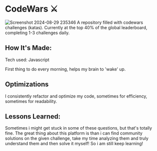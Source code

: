 # CodeWars ⚔️

![Screenshot 2024-08-29 235346](https://github.com/user-attachments/assets/4badba3d-19cd-4e4c-905d-8c461b511c3e)
A repository filled with codewars challenges (katas). Currently at the top  40% of the global leaderboard, completing 1-3 challenges daily.

## How It's Made:
Tech used: Javascript

First thing to do every morning, helps my brain to 'wake' up.

## Optimizations
I consistently refactor and optimize my code, sometimes for efficiency, sometimes for readability.

## Lessons Learned:
Sometimes i might get stuck in some of these questions, but that's totally fine. The great thing about this platform is than i can find community solutions on the given challenge, take my time analyzing them and truly understand them and then solve it myself! So i am still keep learning!
